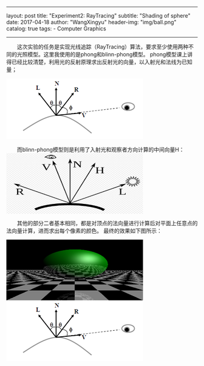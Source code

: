 
---
layout:     post
title:      "Experiment2: RayTracing"
subtitle:   "Shading of sphere"
date:       2017-04-18 
author:     "WangXingyu"
header-img: "img/ball.png"
catalog: true
tags:
    - Computer Graphics 
    

---

　　这次实验的任务是实现光线追踪（RayTracing）算法，要求至少使用两种不同的光照模型。这里我使用的是phong和blinn-phong模型。
phong模型课上讲得已经比较清楚，利用光的反射原理求出反射光的向量，以入射光和法线为已知量；

![img](/img/in-post/cg-ex2/phong-model.png)


　　而blinn-phong模型则是利用了入射光和观察者方向计算的中间向量H：
<img src="/img/in-post/cg-ex2/blinn-phong-model.png" width = "360" height = "160" alt="图片名称" align=center />

　　其他的部分二者基本相同，都是对顶点的法向量进行计算后对平面上任意点的法向量计算，进而求出每个像素的颜色。
最终的效果如下图所示：

<img src="/img/in-post/cg-ex2/phong.png" width = "360" height = "160" alt="phong模型" align=center />
                  

<img src="/img/in-post/cg-ex2/phong-model.png" width = "360" height = "160" alt="blinn-phong模型" align=center />
                 




